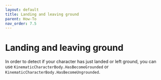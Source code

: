 ```yaml
---
layout: default
title: Landing and leaving ground
parent: How-To
nav_order: 7.5
---
```


# Landing and leaving ground

In order to detect if your character has just landed or left ground, you can use `KinematicCharacterBody.HasBecomeGrounded` or `KinematicCharacterBody.HasBecomeUngrounded`.